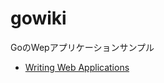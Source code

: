 gowiki
===

GoのWepアプリケーションサンプル

- [Writing Web Applications](https://golang.org/doc/articles/wiki/)
